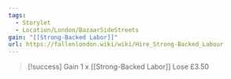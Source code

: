 ```yaml
---
tags:
  - Storylet
  - Location/London/BazaarSideStreets
gain: "[[Strong-Backed Labor]]"
url: https://fallenlondon.wiki/wiki/Hire_Strong-Backed_Labour
---
```


> [!success]
> Gain 1 x [[Strong-Backed Labor]]
> Lose £3.50
